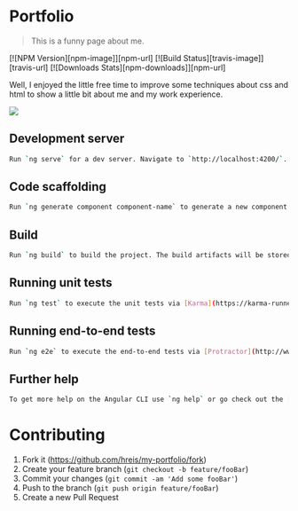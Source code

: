 # Portfolio 

> This is a funny page about me.

[![NPM Version][npm-image]][npm-url]
[![Build Status][travis-image]][travis-url]
[![Downloads Stats][npm-downloads]][npm-url]

Well, I enjoyed the little free time to improve some techniques about css and html to show a little bit about me and my work experience.

![](my-portfolio-gif.gif)

## Development server

```sh
Run `ng serve` for a dev server. Navigate to `http://localhost:4200/`. The app will automatically reload if you change any of the source files.
```

## Code scaffolding

```sh
Run `ng generate component component-name` to generate a new component. You can also use `ng generate directive|pipe|service|class|guard|interface|enum|module`.
```

## Build

```sh
Run `ng build` to build the project. The build artifacts will be stored in the `dist/` directory. Use the `--prod` flag for a production build.
```

## Running unit tests

```sh
Run `ng test` to execute the unit tests via [Karma](https://karma-runner.github.io).
```

## Running end-to-end tests

```sh
Run `ng e2e` to execute the end-to-end tests via [Protractor](http://www.protractortest.org/).
```

## Further help

```sh
To get more help on the Angular CLI use `ng help` or go check out the [Angular CLI README](https://github.com/angular/angular-cli/blob/master/README.md).
```

# Contributing

1. Fork it (<https://github.com/hreis/my-portfolio/fork>)
2. Create your feature branch (`git checkout -b feature/fooBar`)
3. Commit your changes (`git commit -am 'Add some fooBar'`)
4. Push to the branch (`git push origin feature/fooBar`)
5. Create a new Pull Request

